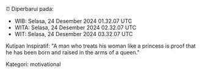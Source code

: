 ⏰ Diperbarui pada:
- WIB: Selasa, 24 Desember 2024 01.32.07 UTC
- WITA: Selasa, 24 Desember 2024 02.32.07 UTC
- WIT: Selasa, 24 Desember 2024 03.32.07 UTC

Kutipan Inspiratif:
"A man who treats his woman like a princess is proof that he has been born and raised in the arms of a queen."


Kategori: motivational

